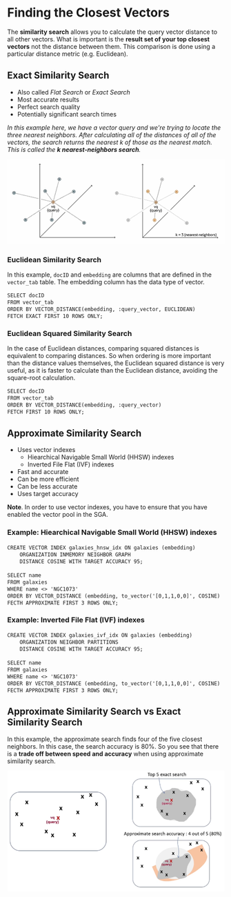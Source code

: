 # Finding the Closest Vectors

The **similarity search** allows you to calculate the query vector distance to all other vectors.  What is important is the **result set of your top closest vectors** not the distance between them. This comparison is done using a particular distance metric (e.g. Euclidean).

## Exact Similarity Search

- Also called *Flat Search* or *Exact Search*
- Most accurate results
- Perfect search quality
- Potentially significant search times

*In this example here, we have a vector query and we're trying to locate the three nearest neighbors. After calculating all of the distances of all of the vectors, the search returns the nearest k of those as the nearest match. This is called the **k nearest-neighbors search**.*

![Exact Similarity Search](../imgs/exact_similarity_search.png)

### Euclidean Similarity Search

In this example, ```docID``` and ```embedding``` are columns that are defined in the ```vector_tab``` table. The embedding column has the data type of vector.

```
SELECT docID
FROM vector_tab
ORDER BY VECTOR_DISTANCE(embedding, :query_vector, EUCLIDEAN)
FETCH EXACT FIRST 10 ROWS ONLY;
```

### Euclidean Squared Similarity Search

In the case of Euclidean distances, comparing squared distances is equivalent to comparing distances. So when ordering is more important than the distance values themselves, the Euclidean squared distance is very useful, as it is faster to calculate than the Euclidean distance, avoiding the square-root calculation.

```
SELECT docID
FROM vector_tab
ORDER BY VECTOR_DISTANCE(embedding, :query_vector)
FETCH FIRST 10 ROWS ONLY;
```

## Approximate Similarity Search

- Uses vector indexes
    - Hiearchical Navigable Small World (HHSW) indexes
    - Inverted File Flat (IVF) indexes
- Fast and accurate
- Can be more efficient
- Can be less accurate
- Uses target accuracy

**Note**. In order to use vector indexes, you have to ensure that you have enabled the vector pool in the SGA.

### Example: Hiearchical Navigable Small World (HHSW) indexes

```
CREATE VECTOR INDEX galaxies_hnsw_idx ON galaxies (embedding)
    ORGANIZATION INMEMORY NEIGHBOR GRAPH 
    DISTANCE COSINE WITH TARGET ACCURACY 95;

SELECT name
FROM galaxies
WHERE name <> 'NGC1073'
ORDER BY VECTOR_DISTANCE (embedding, to_vector('[0,1,1,0,0]', COSINE)
FECTH APPROXIMATE FIRST 3 ROWS ONLY;
```
### Example: Inverted File Flat (IVF) indexes

```
CREATE VECTOR INDEX galaxies_ivf_idx ON galaxies (embedding)
    ORGANIZATION NEIGHBOR PARTITIONS 
    DISTANCE COSINE WITH TARGET ACCURACY 95;

SELECT name
FROM galaxies
WHERE name <> 'NGC1073'
ORDER BY VECTOR_DISTANCE (embedding, to_vector('[0,1,1,0,0]', COSINE)
FECTH APPROXIMATE FIRST 3 ROWS ONLY;
```

## Approximate Similarity Search vs Exact Similarity Search

In this example, the approximate search finds four of the five closest neighbors. In this case, the search accuracy is 80%. So you see that there is a **trade off between speed and accuracy** when using approximate similarity search.

![Approximate Vs Exact](../imgs/approximate_vs_exact.png)

